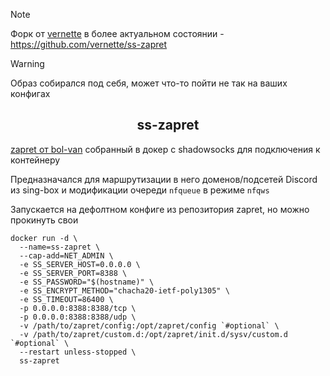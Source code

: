 > [!NOTE]
> Форк от [vernette](https://github.com/vernette) в более актуальном состоянии - https://github.com/vernette/ss-zapret

> [!WARNING]
> Образ собирался под себя, может что-то пойти не так на ваших конфигах

<h2 align="center">ss-zapret</h2>

[zapret от bol-van](https://github.com/bol-van/zapret) собранный в докер c shadowsocks для подключения к контейнеру

Предназначался для маршрутизации в него доменов/подсетей Discord из sing-box и модификации очереди `nfqueue` в режиме `nfqws`

Запускается на дефолтном конфиге из репозитория zapret, но можно прокинуть свои 

```shell
docker run -d \
  --name=ss-zapret \
  --cap-add=NET_ADMIN \
  -e SS_SERVER_HOST=0.0.0.0 \
  -e SS_SERVER_PORT=8388 \
  -e SS_PASSWORD="$(hostname)" \
  -e SS_ENCRYPT_METHOD="chacha20-ietf-poly1305" \
  -e SS_TIMEOUT=86400 \
  -p 0.0.0.0:8388:8388/tcp \
  -p 0.0.0.0:8388:8388/udp \
  -v /path/to/zapret/config:/opt/zapret/config `#optional` \
  -v /path/to/zapret/custom.d:/opt/zapret/init.d/sysv/custom.d `#optional` \
  --restart unless-stopped \
  ss-zapret
```
